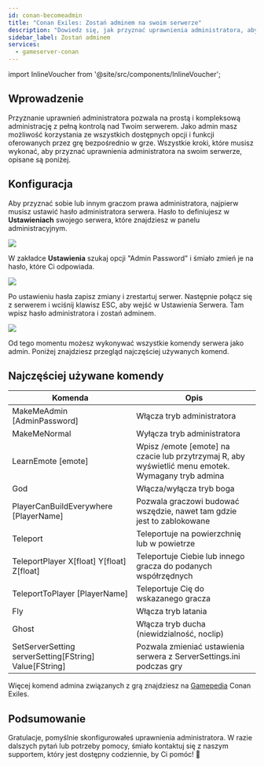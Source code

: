 ```yaml
---
id: conan-becomeadmin
title: "Conan Exiles: Zostań adminem na swoim serwerze"
description: "Dowiedz się, jak przyznać uprawnienia administratora, aby mieć pełną kontrolę nad serwerem i efektywnie zarządzać funkcjami gry → Sprawdź teraz"
sidebar_label: Zostań adminem
services:
  - gameserver-conan
---
```


import InlineVoucher from '@site/src/components/InlineVoucher';

## Wprowadzenie
Przyznanie uprawnień administratora pozwala na prostą i kompleksową administrację z pełną kontrolą nad Twoim serwerem. Jako admin masz możliwość korzystania ze wszystkich dostępnych opcji i funkcji oferowanych przez grę bezpośrednio w grze. Wszystkie kroki, które musisz wykonać, aby przyznać uprawnienia administratora na swoim serwerze, opisane są poniżej.  
<InlineVoucher />

## Konfiguracja
Aby przyznać sobie lub innym graczom prawa administratora, najpierw musisz ustawić hasło administratora serwera. Hasło to definiujesz w **Ustawieniach** swojego serwera, które znajdziesz w panelu administracyjnym.

![](https://screensaver01.zap-hosting.com/index.php/s/gpHQXB9tk46RpLL/preview)

W zakładce **Ustawienia** szukaj opcji "Admin Password" i śmiało zmień je na hasło, które Ci odpowiada.

![](https://screensaver01.zap-hosting.com/index.php/s/bKWx4qCj3aj6agA/preview)

Po ustawieniu hasła zapisz zmiany i zrestartuj serwer. Następnie połącz się z serwerem i wciśnij klawisz ESC, aby wejść w Ustawienia Serwera. Tam wpisz hasło administratora i zostań adminem.

![](https://screensaver01.zap-hosting.com/index.php/s/giLP794irsw8bjK/preview)

Od tego momentu możesz wykonywać wszystkie komendy serwera jako admin. Poniżej znajdziesz przegląd najczęściej używanych komend.

## Najczęściej używane komendy

| Komenda                                               | Opis                                                         |
| ----------------------------------------------------- | ------------------------------------------------------------ |
| MakeMeAdmin [AdminPassword]                           | Włącza tryb administratora                                   |
| MakeMeNormal                                          | Wyłącza tryb administratora                                  |
| LearnEmote [emote]                                    | Wpisz /emote [emote] na czacie lub przytrzymaj R, aby wyświetlić menu emotek. Wymagany tryb admina |
| God                                                   | Włącza/wyłącza tryb boga                                     |
| PlayerCanBuildEverywhere [PlayerName]                 | Pozwala graczowi budować wszędzie, nawet tam gdzie jest to zablokowane |
| Teleport                                              | Teleportuje na powierzchnię lub w powietrze                  |
| TeleportPlayer X[float] Y[float] Z[float]             | Teleportuje Ciebie lub innego gracza do podanych współrzędnych |
| TeleportToPlayer [PlayerName]                         | Teleportuje Cię do wskazanego gracza                         |
| Fly                                                   | Włącza tryb latania                                         |
| Ghost                                                 | Włącza tryb ducha (niewidzialność, noclip)                   |
| SetServerSetting serverSetting[FString] Value[FString] | Pozwala zmieniać ustawienia serwera z ServerSettings.ini podczas gry |

Więcej komend admina związanych z grą znajdziesz na [Gamepedia](https://conanexiles.gamepedia.com/Admin_Panel) Conan Exiles.

## Podsumowanie

Gratulacje, pomyślnie skonfigurowałeś uprawnienia administratora. W razie dalszych pytań lub potrzeby pomocy, śmiało kontaktuj się z naszym supportem, który jest dostępny codziennie, by Ci pomóc! 🙂

<InlineVoucher />